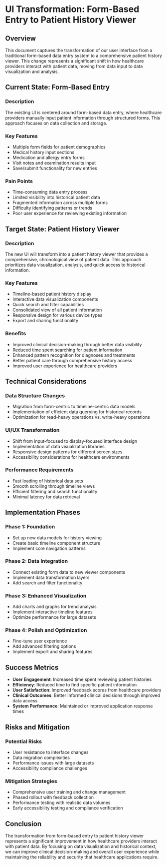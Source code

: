 # UI Transformation: Form-Based Entry to Patient History Viewer

## Overview

This document captures the transformation of our user interface from a traditional form-based data entry system to a comprehensive patient history viewer. This change represents a significant shift in how healthcare providers interact with patient data, moving from data input to data visualization and analysis.

## Current State: Form-Based Entry

### Description
The existing UI is centered around form-based data entry, where healthcare providers manually input patient information through structured forms. This approach focuses on data collection and storage.

### Key Features
- Multiple form fields for patient demographics
- Medical history input sections
- Medication and allergy entry forms
- Visit notes and examination results input
- Save/submit functionality for new entries

### Pain Points
- Time-consuming data entry process
- Limited visibility into historical patient data
- Fragmented information across multiple forms
- Difficulty identifying patterns or trends
- Poor user experience for reviewing existing information

## Target State: Patient History Viewer

### Description
The new UI will transform into a patient history viewer that provides a comprehensive, chronological view of patient data. This approach prioritizes data visualization, analysis, and quick access to historical information.

### Key Features
- Timeline-based patient history display
- Interactive data visualization components
- Quick search and filter capabilities
- Consolidated view of all patient information
- Responsive design for various device types
- Export and sharing functionality

### Benefits
- Improved clinical decision-making through better data visibility
- Reduced time spent searching for patient information
- Enhanced pattern recognition for diagnoses and treatments
- Better patient care through comprehensive history access
- Improved user experience for healthcare providers

## Technical Considerations

### Data Structure Changes
- Migration from form-centric to timeline-centric data models
- Implementation of efficient data querying for historical records
- Optimization for read-heavy operations vs. write-heavy operations

### UI/UX Transformation
- Shift from input-focused to display-focused interface design
- Implementation of data visualization libraries
- Responsive design patterns for different screen sizes
- Accessibility considerations for healthcare environments

### Performance Requirements
- Fast loading of historical data sets
- Smooth scrolling through timeline views
- Efficient filtering and search functionality
- Minimal latency for data retrieval

## Implementation Phases

### Phase 1: Foundation
- Set up new data models for history viewing
- Create basic timeline component structure
- Implement core navigation patterns

### Phase 2: Data Integration
- Connect existing form data to new viewer components
- Implement data transformation layers
- Add search and filter functionality

### Phase 3: Enhanced Visualization
- Add charts and graphs for trend analysis
- Implement interactive timeline features
- Optimize performance for large datasets

### Phase 4: Polish and Optimization
- Fine-tune user experience
- Add advanced filtering options
- Implement export and sharing features

## Success Metrics

- **User Engagement**: Increased time spent reviewing patient histories
- **Efficiency**: Reduced time to find specific patient information
- **User Satisfaction**: Improved feedback scores from healthcare providers
- **Clinical Outcomes**: Better informed clinical decisions through improved data access
- **System Performance**: Maintained or improved application response times

## Risks and Mitigation

### Potential Risks
- User resistance to interface changes
- Data migration complexities
- Performance issues with large datasets
- Accessibility compliance challenges

### Mitigation Strategies
- Comprehensive user training and change management
- Phased rollout with feedback collection
- Performance testing with realistic data volumes
- Early accessibility testing and compliance verification

## Conclusion

The transformation from form-based entry to patient history viewer represents a significant improvement in how healthcare providers interact with patient data. By focusing on data visualization and historical context, we can improve clinical decision-making and overall user experience while maintaining the reliability and security that healthcare applications require.


